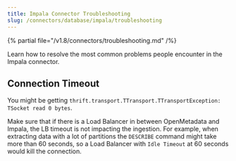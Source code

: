 ```yaml
---
title: Impala Connector Troubleshooting
slug: /connectors/database/impala/troubleshooting
---
```


{% partial file="/v1.8/connectors/troubleshooting.md" /%}

Learn how to resolve the most common problems people encounter in the Impala connector.

## Connection Timeout

You might be getting `thrift.transport.TTransport.TTransportException: TSocket read 0 bytes`.

Make sure that if there is a Load Balancer in between OpenMetadata and Impala, the LB timeout
is not impacting the ingestion. For example, when extracting data with a lot of partitions the `DESCRIBE`
command might take more than 60 seconds, so a Load Balancer with `Idle Timeout` at 60 seconds would
kill the connection.

